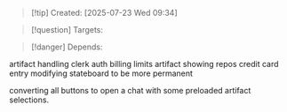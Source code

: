 
>[!tip] Created: [2025-07-23 Wed 09:34]

>[!question] Targets: 

>[!danger] Depends: 

artifact handling clerk auth
billing limits
artifact showing repos
credit card entry
modifying stateboard to be more permanent



converting all buttons to open a chat with some preloaded artifact selections.